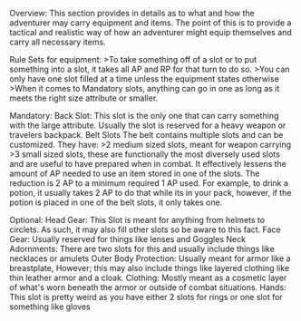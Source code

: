 Overview:
	This section provides in details as to what and how the adventurer may carry equipment and items. The point of this is to provide a tactical and realistic way of how an adventurer might equip themselves and carry all necessary items. 

Rule Sets for equipment:
	>To take something off of a slot or to put something into a slot, it takes all AP and RP for that turn to do so.
	>You can only have one slot filled at a time unless the equipment states otherwise
	>When it comes to Mandatory slots, anything can go in one as long as it meets the right size attribute or smaller.

Mandatory:
	Back Slot:
		This slot is the only one that can carry something with the large attribute. Usually the slot is reserved for a heavy weapon or travelers backpack.
	Belt Slots
		The belt contains multiple slots and can be customized. They have:
		>2 medium sized slots, meant for weapon carrying 
		>3 small sized slots, these are functionally the most diversely used  slots and are useful to have prepared when in combat. It effectively lessens the amount of AP needed to use an item stored in one of the slots. The reduction is 2 AP to a minimum required 1 AP used. For example, to drink a potion, it usually takes 2 AP to do that while its in your pack, however, if the potion is placed in one of the belt slots, it only takes one. 


Optional:
	Head Gear:
		This Slot is meant for anything from helmets to circlets. As such, it may also fill other slots so be aware to this fact. 
	Face Gear:
		Usually reserved for things like lenses and Goggles
	Neck Adornments: 
		There are two slots for this and usually include things like necklaces or amulets
	Outer Body Protection:
		Usually meant for armor like a breastplate, However; this may also include things like layered clothing like thin leather armor and a cloak.
	Clothing: 
		Mostly meant as a cosmetic layer of what's worn beneath the armor or outside of combat situations.
	Hands:
		This slot is pretty weird as you have either 2 slots for rings or one slot for something like gloves

